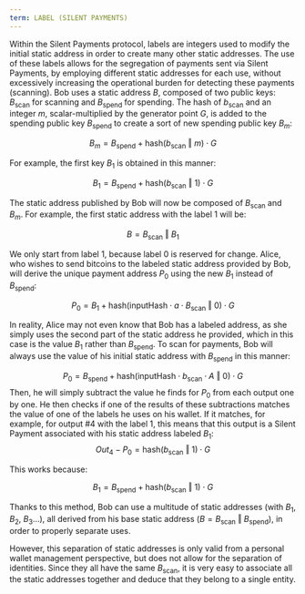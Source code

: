```yaml
---
term: LABEL (SILENT PAYMENTS)
---
```


Within the Silent Payments protocol, labels are integers used to modify the initial static address in order to create many other static addresses. The use of these labels allows for the segregation of payments sent via Silent Payments, by employing different static addresses for each use, without excessively increasing the operational burden for detecting these payments (scanning). Bob uses a static address $B$, composed of two public keys: $B_{\text{scan}}$ for scanning and $B_{\text{spend}}$ for spending. The hash of $b_{\text{scan}}$ and an integer $m$, scalar-multiplied by the generator point $G$, is added to the spending public key $B_{\text{spend}}$ to create a sort of new spending public key $B_m$:

$$  B_m = B_{\text{spend}} + \text{hash}(b_{\text{scan}} \text{ ‖ } m) \cdot G  $$

For example, the first key $B_1$ is obtained in this manner:

$$  B_1 = B_{\text{spend}} + \text{hash}(b_{\text{scan}} \text{ ‖ } 1) \cdot G  $$

The static address published by Bob will now be composed of $B_{\text{scan}}$ and $B_m$. For example, the first static address with the label $1$ will be:

$$ B = B_{\text{scan}} \text{ ‖ } B_1 $$

We only start from label $1$, because label $0$ is reserved for change. Alice, who wishes to send bitcoins to the labeled static address provided by Bob, will derive the unique payment address $P_0$ using the new $B_1$ instead of $B_{\text{spend}}$:

$$  P_0 = B_1 + \text{hash}(\text{inputHash} \cdot a \cdot B_{\text{scan}} \text{ ‖ } 0) \cdot G  $$

In reality, Alice may not even know that Bob has a labeled address, as she simply uses the second part of the static address he provided, which in this case is the value $B_1$ rather than $B_{\text{spend}}$. To scan for payments, Bob will always use the value of his initial static address with $B_{\text{spend}}$ in this manner:

$$   P_0 = B_{\text{spend}} + \text{hash}(\text{inputHash} \cdot b_{\text{scan}} \cdot A \text{ ‖ } 0) \cdot G  $$
Then, he will simply subtract the value he finds for $P_0$ from each output one by one. He then checks if one of the results of these subtractions matches the value of one of the labels he uses on his wallet. If it matches, for example, for output #4 with the label $1$, this means that this output is a Silent Payment associated with his static address labeled $B_1$:
$$ Out_4 - P_0 = \text{hash}(b_{\text{scan}} \text{ ‖ } 1) \cdot G $$

This works because:

$$  B_1 = B_{\text{spend}} + \text{hash}(b_{\text{scan}} \text{ ‖ } 1) \cdot G  $$

Thanks to this method, Bob can use a multitude of static addresses (with $B_1$, $B_2$, $B_3$...), all derived from his base static address ($B = B_{\text{scan}} \text{ ‖ } B_{\text{spend}}$), in order to properly separate uses.

However, this separation of static addresses is only valid from a personal wallet management perspective, but does not allow for the separation of identities. Since they all have the same $B_{\text{scan}}$, it is very easy to associate all the static addresses together and deduce that they belong to a single entity.

